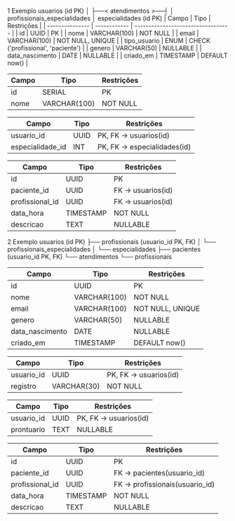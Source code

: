 1 Exemplo
usuarios (id PK) 
│
├──< atendimentos >──┤
                     │
                profissionais_especialidades
                     │
               especialidades (id PK)
| Campo           | Tipo         | Restrições                         |
| --------------- | ------------ | ---------------------------------- |
| id              | UUID         | PK                                 |
| nome            | VARCHAR(100) | NOT NULL                           |
| email           | VARCHAR(100) | NOT NULL, UNIQUE                   |
| tipo_usuario    | ENUM         | CHECK ('profissional', 'paciente') |
| genero          | VARCHAR(50)  | NULLABLE                           |
| data_nascimento | DATE         | NULLABLE                           |
| criado_em       | TIMESTAMP    | DEFAULT now()                      |

| Campo | Tipo         | Restrições |
| ----- | ------------ | ---------- |
| id    | SERIAL       | PK         |
| nome  | VARCHAR(100) | NOT NULL   |

| Campo            | Tipo | Restrições                  |
| ---------------- | ---- | --------------------------- |
| usuario_id       | UUID | PK, FK → usuarios(id)       |
| especialidade_id | INT  | PK, FK → especialidades(id) |

| Campo           | Tipo      | Restrições        |
| --------------- | --------- | ----------------- |
| id              | UUID      | PK                |
| paciente_id     | UUID      | FK → usuarios(id) |
| profissional_id | UUID      | FK → usuarios(id) |
| data_hora       | TIMESTAMP | NOT NULL          |
| descricao       | TEXT      | NULLABLE          |



               
2 Exemplo
usuarios (id PK)
├── profissionais (usuario_id PK, FK)
│     └── profissionais_especialidades
│             └── especialidades
├── pacientes (usuario_id PK, FK)
     └── atendimentos
           └── profissionais
           
| Campo           | Tipo         | Restrições       |
| --------------- | ------------ | ---------------- |
| id              | UUID         | PK               |
| nome            | VARCHAR(100) | NOT NULL         |
| email           | VARCHAR(100) | NOT NULL, UNIQUE |
| genero          | VARCHAR(50)  | NULLABLE         |
| data_nascimento | DATE         | NULLABLE         |
| criado_em       | TIMESTAMP    | DEFAULT now()    |

| Campo      | Tipo        | Restrições            |
| ---------- | ----------- | --------------------- |
| usuario_id | UUID        | PK, FK → usuarios(id) |
| registro   | VARCHAR(30) | NOT NULL              |

| Campo      | Tipo | Restrições            |
| ---------- | ---- | --------------------- |
| usuario_id | UUID | PK, FK → usuarios(id) |
| prontuario | TEXT | NULLABLE              |

| Campo           | Tipo      | Restrições                     |
| --------------- | --------- | ------------------------------ |
| id              | UUID      | PK                             |
| paciente_id     | UUID      | FK → pacientes(usuario_id)     |
| profissional_id | UUID      | FK → profissionais(usuario_id) |
| data_hora       | TIMESTAMP | NOT NULL                       |
| descricao       | TEXT      | NULLABLE                       |


